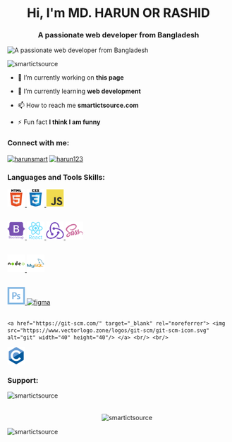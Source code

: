 <h1 align="center">Hi, I'm MD. HARUN OR RASHID</h1>
<h3 align="center">A passionate web developer from Bangladesh</h3>



![A passionate web developer from Bangladesh](https://scontent.fdac15-1.fna.fbcdn.net/v/t39.30808-6/313369294_634761578253527_5013242674504289772_n.png?stp=dst-png_s960x960&_nc_cat=102&ccb=1-7&_nc_sid=e3f864&_nc_ohc=PwMs3RIq1v4AX9iLk8n&_nc_ht=scontent.fdac15-1.fna&oh=00_AfCp0YV29ZQrgpwEVgEz-tuKqPZEYp8mUunereKBMRXv8A&oe=6360BD8E)




<p align="left"> <img src="https://komarev.com/ghpvc/?username=smartictsource&label=Profile%20views&color=0e75b6&style=flat" alt="smartictsource" /> </p>

- 🔭 I’m currently working on **this page**

- 🌱 I’m currently learning **web development**

- 📫 How to reach me **smartictsource.com**

- ⚡ Fun fact **I think I am funny**

<h3 align="left">Connect with me:</h3>
<p align="left">
<a href="https://linkedin.com/in/harunsmart" target="blank"><img align="center" src="https://raw.githubusercontent.com/rahuldkjain/github-profile-readme-generator/master/src/images/icons/Social/linked-in-alt.svg" alt="harunsmart" height="30" width="40" /></a>
<a href="https://fb.com/harun123" target="blank"><img align="center" src="https://raw.githubusercontent.com/rahuldkjain/github-profile-readme-generator/master/src/images/icons/Social/facebook.svg" alt="harun123" height="30" width="40" /></a>
</p>

<h3 align="left">Languages and Tools Skills:</h3>

<p align="left"> 
    
  <a href="https://www.w3.org/html/" target="_blank" rel="noreferrer"> <img src="https://raw.githubusercontent.com/devicons/devicon/master/icons/html5/html5-original-wordmark.svg" alt="html5" width="40" height="40"/> </a> <a href="https://www.w3schools.com/css/" target="_blank" rel="noreferrer"> <img src="https://raw.githubusercontent.com/devicons/devicon/master/icons/css3/css3-original-wordmark.svg" alt="css3" width="40" height="40"/> </a> <a href="https://developer.mozilla.org/en-US/docs/Web/JavaScript" target="_blank" rel="noreferrer"> <img src="https://raw.githubusercontent.com/devicons/devicon/master/icons/javascript/javascript-original.svg" alt="javascript" width="40" height="40"/> </a> <br/> <br/>
  
  
  <a href="https://getbootstrap.com" target="_blank" rel="noreferrer"> <img src="https://raw.githubusercontent.com/devicons/devicon/master/icons/bootstrap/bootstrap-plain-wordmark.svg" alt="bootstrap" width="40" height="40"/> </a> <a href="https://reactjs.org/" target="_blank" rel="noreferrer"> <img src="https://raw.githubusercontent.com/devicons/devicon/master/icons/react/react-original-wordmark.svg" alt="react" width="40" height="40"/> </a> <a href="https://redux.js.org" target="_blank" rel="noreferrer"> <img src="https://raw.githubusercontent.com/devicons/devicon/master/icons/redux/redux-original.svg" alt="redux" width="40" height="40"/> </a> <a href="https://sass-lang.com" target="_blank" rel="noreferrer"> <img src="https://raw.githubusercontent.com/devicons/devicon/master/icons/sass/sass-original.svg" alt="sass" width="40" height="40"/> </a>  <br/> <br/>
    
  <a href="https://nodejs.org" target="_blank" rel="noreferrer"> <img src="https://raw.githubusercontent.com/devicons/devicon/master/icons/nodejs/nodejs-original-wordmark.svg" alt="nodejs" width="40" height="40"/> </a> <a href="https://www.mysql.com/" target="_blank" rel="noreferrer"> <img src="https://raw.githubusercontent.com/devicons/devicon/master/icons/mysql/mysql-original-wordmark.svg" alt="mysql" width="40" height="40"/> </a> <br/> <br/>
  
  <a href="https://www.photoshop.com/en" target="_blank" rel="noreferrer"> <img src="https://raw.githubusercontent.com/devicons/devicon/master/icons/photoshop/photoshop-line.svg" alt="photoshop" width="40" height="40"/> </a> <a href="https://www.figma.com/" target="_blank" rel="noreferrer"> <img src="https://www.vectorlogo.zone/logos/figma/figma-icon.svg" alt="figma" width="40" height="40"/> </a> <br/> <br/>
    
    <a href="https://git-scm.com/" target="_blank" rel="noreferrer"> <img src="https://www.vectorlogo.zone/logos/git-scm/git-scm-icon.svg" alt="git" width="40" height="40"/> </a> <br/> <br/>
  
   <a href="https://www.cprogramming.com/" target="_blank" rel="noreferrer"> <img src="https://raw.githubusercontent.com/devicons/devicon/master/icons/c/c-original.svg" alt="c" width="40" height="40"/> </a> 
  

</p>



<h3 align="left">Support:</h3>
<p><a href="https://www.buymeacoffee.com/smartictsource"> <img align="left" src="https://cdn.buymeacoffee.com/buttons/v2/default-yellow.png" height="50" width="210" alt="smartictsource" /></a></p><br><br>

<p>&nbsp;<img align="center" src="https://github-readme-stats.vercel.app/api?username=smartictsource&show_icons=true&locale=en" alt="smartictsource" /></p>

<p><img align="center" src="https://github-readme-streak-stats.herokuapp.com/?user=smartictsource&" alt="smartictsource" /></p>

